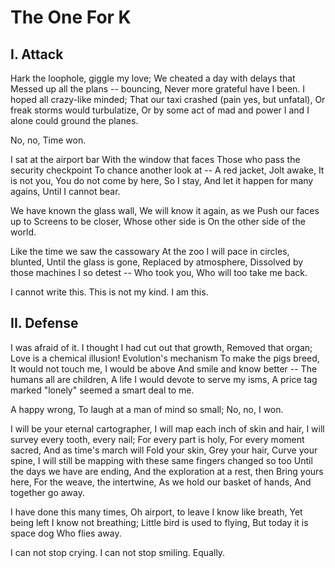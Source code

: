 # The One For K

## I. Attack

Hark the loophole, giggle my love; 
We cheated a day with delays that 
Messed up all the plans -- bouncing, 
Never more grateful have I been. 
I hoped all crazy-like minded; 
That our taxi crashed (pain yes, but unfatal), 
Or freak storms would turbulatize, 
Or by some act of mad and power 
I and I alone could ground the planes. 

No, no, 
Time won. 

I sat at the airport bar 
With the window that faces 
Those who pass the security checkpoint 
To chance another look at -- 
A red jacket, 
Jolt awake, 
It is not you, 
You do not come by here, 
So I stay, 
And let it happen for many agains, 
Until I cannot bear. 

We have known the glass wall, 
We will know it again, as we 
Push our faces up to 
Screens to be closer, 
Whose other side is 
On the other side of the world. 

Like the time we saw the cassowary 
At the zoo 
I will pace in circles, blunted, 
Until the glass is gone, 
Replaced by atmosphere, 
Dissolved by those machines I so detest -- 
Who took you, 
Who will too take me back. 

I cannot write this. 
This is not my kind. 
I am this.

## II. Defense

I was afraid of it. 
I thought I had cut out that growth, 
Removed that organ; 
Love is a chemical illusion! 
Evolution's mechanism 
To make the pigs breed, 
It would not touch me, 
I would be above 
And smile and know better -- 
The humans all are children, 
A life I would devote to serve my isms, 
A price tag marked "lonely" seemed a smart deal to me. 

A happy wrong, 
To laugh at a man of mind so small; 
No, no, 
I won. 

I will be your eternal cartographer, 
I will map each inch of skin and hair, 
I will survey every tooth, every nail; 
For every part is holy, 
For every moment sacred, 
And as time's march will 
Fold your skin, 
Grey your hair, 
Curve your spine, 
I will still be mapping with these same fingers changed so too 
Until the days we have are ending, 
And the exploration at a rest, then 
Bring yours here, 
For the weave, the intertwine, 
As we hold our basket of hands, 
And together go away. 

I have done this many times, 
Oh airport, to leave I know like breath, 
Yet being left I know not breathing; 
Little bird is used to flying, 
But today it is space dog 
Who flies away. 

I can not stop crying. 
I can not stop smiling. 
Equally.
